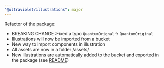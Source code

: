 ```yaml
---
"@ultraviolet/illustrations": major
---
```


Refactor of the package:
- BREAKING CHANGE :Fixed a typo `QuantumOrignal`-> `QuantumOriginal`
- Illustrations will now be imported from a bucket
- New way to import components in illustration
- All assets are now in a folder /assets/
- New illustrations are automatically added to the bucket and exported in the package (see [README](/packages/illustrations/README.md))
